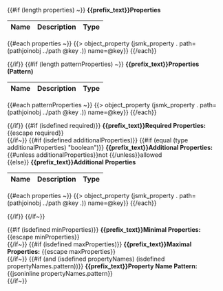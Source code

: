 {{#if (length properties) ~}}
**{{prefix_text}}Properties**

|Name|Description|Type|
|----|-----------|----|
{{#each properties ~}}
{{> object_property (jsmk_property . path=(pathjoinobj ../path @key .)) name=@key}}
{{/each}}

{{/if}}
{{#if (length patternProperties) ~}}
**{{prefix_text}}Properties (Pattern)**

|Name|Description|Type|
|----|-----------|----|
{{#each patternProperties ~}}
{{> object_property (jsmk_property . path=(pathjoinobj ../path @key .)) name=@key}}
{{/each}}

{{/if}}
{{#if (isdefined required)}}
**{{prefix_text}}Required Properties:** {{escape required}}<br/>
{{/if~}}
{{#if (isdefined additionalProperties)}}
{{#if (equal (type additionalProperties) "boolean")}}
**{{prefix_text}}Additional Properties:** {{#unless additionalProperties}}not {{/unless}}allowed<br/>
{{else}}
**{{prefix_text}}Additional Properties**

|Name|Description|Type|
|----|-----------|----|
{{#each properties ~}}
{{> object_property (jsmk_property . path=(pathjoinobj ../path @key .)) name=@key}}
{{/each}}

{{/if}}
{{/if~}}

{{#if (isdefined minProperties)}}
**{{prefix_text}}Minimal Properties:** {{escape minProperties}}<br/>
{{/if~}}
{{#if (isdefined maxProperties)}}
**{{prefix_text}}Maximal Properties:** {{escape maxProperties}}<br/>
{{/if~}}
{{#if (and (isdefined propertyNames) (isdefined propertyNames.pattern))}}
**{{prefix_text}}Property Name Pattern:** {{jsoninline propertyNames.pattern}}<br/>
{{/if~}}
